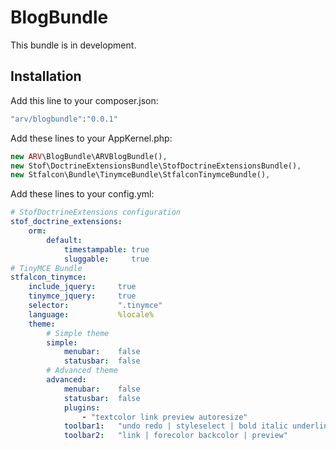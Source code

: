 # BlogBundle

This bundle is in development.

## Installation

Add this line to your composer.json:

```php
"arv/blogbundle":"0.0.1"
```

Add these lines to your AppKernel.php:

```php
new ARV\BlogBundle\ARVBlogBundle(),
new Stof\DoctrineExtensionsBundle\StofDoctrineExtensionsBundle(),
new Stfalcon\Bundle\TinymceBundle\StfalconTinymceBundle(),
```

Add these lines to your config.yml:

```yaml
# StofDoctrineExtensions configuration
stof_doctrine_extensions:
    orm:
        default:
            timestampable: true
            sluggable:     true
# TinyMCE Bundle
stfalcon_tinymce:
    include_jquery:     true
    tinymce_jquery:     true
    selector:           ".tinymce"
    language:           %locale%
    theme:
        # Simple theme
        simple:
            menubar:    false
            statusbar:  false
        # Advanced theme
        advanced:
            menubar:    false
            statusbar:  false
            plugins:
                - "textcolor link preview autoresize"
            toolbar1:   "undo redo | styleselect | bold italic underline | alignleft aligncenter alignright alignjustify | bullist numlist outdent indent"
            toolbar2:   "link | forecolor backcolor | preview"
```